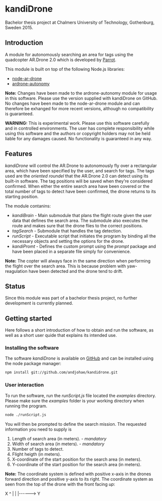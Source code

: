 # kandiDrone
Bachelor thesis project at Chalmers University of Technology, Gothenburg,
Sweden 2015.

## Introduction
A module for autonomously searching an area for tags using the quadcopter AR.Drone 2.0 which is developed by [Parrot](http://ardrone2.parrot.com/).

This module is built on top of the following Node.js libraries:
* [node-ar-drone](https://github.com/felixge/node-ar-drone)
* [ardrone-autonomy](https://github.com/eschnou/ardrone-autonomy)

**Note:** Changes have been made to the ardrone-autonomy module for usage in this software. Please use the version supplied with kandiDrone on GitHub. No changes have been made to the node-ar-drone module and can therefore be exhanged for more recent versions, although no compatibility is guaranteed.

**WARNING:** This is experimental work. Please use this software carefully and in controlled environments. The user has complete responsibility while using this software and the authors or copyright holders may not be held liable for any damages caused. No functionality is guaranteed in any way.

## Features
*kandiDrone* will control the AR.Drone to autonomously fly over a rectangular area, which have been specified by the user, and search for tags. The tags used are the *oriented roundel* that the AR.Drone 2.0 can detect using its built-in software. The tag positions will be saved when they're considered confirmed. When either the entire search area have been covered or the total number of tags to detect have been confirmed, the drone returns to its starting position.

The module contanins:
* *kandiBrain* - Main submodule that plans the flight route given the user data that defines the search area. The submodule also executes the route and makes sure that the drone flies to the correct positions.
* *tagSearch* - Submodule that handles the tag detection.
* *runScript* - Executable script that initiates the program by binding all the necessary objects and setting the options for the drone.
* *kandiPromt* - Defines the custom prompt using the *prompt* package and have been placed in a separate file simply for convenience.

**Note:** The copter will always face in the same direction when performing the flight over the search area. This is because problem with yaw-reagulation have been detected and the drone tend to drift.

## Status
Since this module was part of a bachelor thesis project, no further development is currently planned.

## Getting started
Here follows a short introduction of how to obtain and run the software, as well as a short user quide that explains its intended use.

### Installing the software

The software *kandiDrone* is available on [GitHub](https://github.com/andjohae/kandidrone) and can be installed using the node package manager:
```bash
npm install git://github.com/andjohae/kandidrone.git
```

### User interaction

To run the software, run the *runScript.js* file located the *examples* directory. Please make sure the *examples* folder is your working directory when running the program.
```bash
node ./runScript.js
```

You will then be prompted to define the search mission. The requested information you need to supply is
1. Length of search area (in meters). - *mandatory*
2. Width of search area  (in meters). - *mandatory*
3. Number of tags to detect.
4. Flight heigth (in meters).
5. X-coordinate of the start position for the search area (in meters).
6. Y-coordinate of the start position for the search area (in meters).

**Note:** The coordinate system is defined with positive x-axis in the drones forward direction and positive y-axis to its right. The coordinate system as seen from the top of the drone with the front facing *up*:

X
^
|
|
|------> Y
